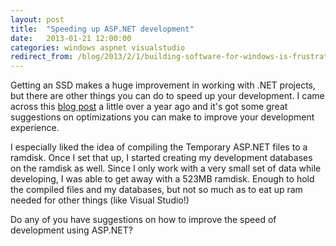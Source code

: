 ```yaml
---
layout: post
title:  "Speeding up ASP.NET development"
date:   2013-01-21 12:00:00
categories: windows aspnet visualstudio
redirect_from: /blog/2013/2/1/building-software-for-windows-is-frustrating
---
```

Getting an SSD makes a huge improvement in working with .NET projects, but there are other things you can do to speed up your development.  I came across this [blog post](http://blog.lavablast.com/post/2010/12/01/Slash-your-ASPNET-compileload-time.aspx) a little over a year ago and it's got some great suggestions on optimizations you can make to improve your development experience.

I especially liked the idea of compiling the Temporary ASP.NET files to a ramdisk.  Once I set that up, I started creating my development databases on the ramdisk as well.  Since I only work with a very small set of data while developing, I was able to get away with a 523MB ramdisk.  Enough to hold the compiled files and my databases, but not so much as to eat up ram needed for other things (like Visual Studio!)

Do any of you have suggestions on how to improve the speed of development using ASP.NET?
